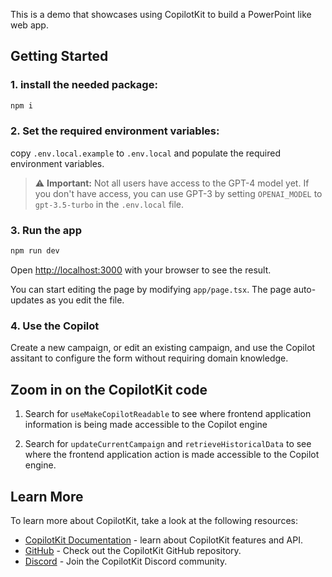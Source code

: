 This is a demo that showcases using CopilotKit to build a PowerPoint like web app.

## Getting Started

### 1. install the needed package:

```bash
npm i
```

### 2. Set the required environment variables:

copy `.env.local.example` to `.env.local` and populate the required environment variables.

> ⚠️ **Important:** Not all users have access to the GPT-4 model yet. If you don't have access, you can use GPT-3 by setting `OPENAI_MODEL` to `gpt-3.5-turbo` in the `.env.local` file.

### 3. Run the app

```bash
npm run dev
```

Open [http://localhost:3000](http://localhost:3000) with your browser to see the result.

You can start editing the page by modifying `app/page.tsx`. The page auto-updates as you edit the file.


### 4. Use the Copilot
Create a new campaign, or edit an existing campaign, and use the Copilot assitant to configure the form without requiring domain knowledge.


## Zoom in on the CopilotKit code
  1. Search for `useMakeCopilotReadable` to see where frontend application information is being made accessible to the Copilot engine

  2. Search for `updateCurrentCampaign` and `retrieveHistoricalData` to see where the frontend application action is made accessible to the Copilot engine.


## Learn More

To learn more about CopilotKit, take a look at the following resources:

- [CopilotKit Documentation](https://docs.copilotkit.ai/getting-started/quickstart-chatbot) - learn about CopilotKit features and API.
- [GitHub](https://github.com/CopilotKit/CopilotKit) - Check out the CopilotKit GitHub repository.
- [Discord](https://discord.gg/6dffbvGU3D) - Join the CopilotKit Discord community.
